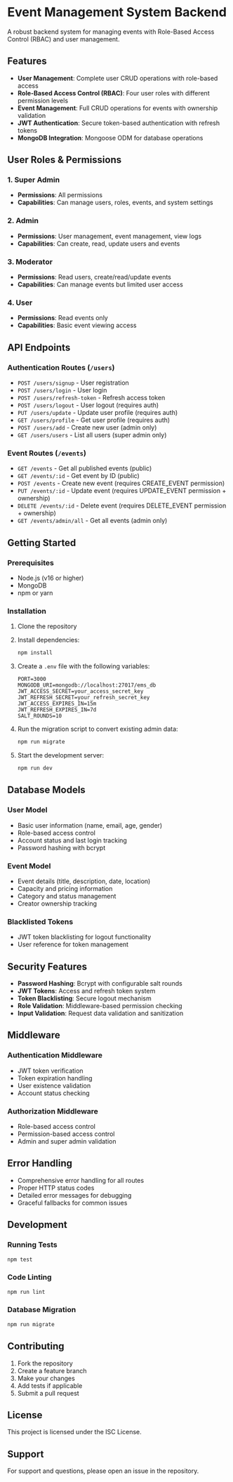 # Event Management System Backend

A robust backend system for managing events with Role-Based Access Control (RBAC) and user management.

## Features

- **User Management**: Complete user CRUD operations with role-based access
- **Role-Based Access Control (RBAC)**: Four user roles with different permission levels
- **Event Management**: Full CRUD operations for events with ownership validation
- **JWT Authentication**: Secure token-based authentication with refresh tokens
- **MongoDB Integration**: Mongoose ODM for database operations

## User Roles & Permissions

### 1. Super Admin
- **Permissions**: All permissions
- **Capabilities**: Can manage users, roles, events, and system settings

### 2. Admin
- **Permissions**: User management, event management, view logs
- **Capabilities**: Can create, read, update users and events

### 3. Moderator
- **Permissions**: Read users, create/read/update events
- **Capabilities**: Can manage events but limited user access

### 4. User
- **Permissions**: Read events only
- **Capabilities**: Basic event viewing access

## API Endpoints

### Authentication Routes (`/users`)
- `POST /users/signup` - User registration
- `POST /users/login` - User login
- `POST /users/refresh-token` - Refresh access token
- `POST /users/logout` - User logout (requires auth)
- `PUT /users/update` - Update user profile (requires auth)
- `GET /users/profile` - Get user profile (requires auth)
- `POST /users/add` - Create new user (admin only)
- `GET /users/users` - List all users (super admin only)

### Event Routes (`/events`)
- `GET /events` - Get all published events (public)
- `GET /events/:id` - Get event by ID (public)
- `POST /events` - Create new event (requires CREATE_EVENT permission)
- `PUT /events/:id` - Update event (requires UPDATE_EVENT permission + ownership)
- `DELETE /events/:id` - Delete event (requires DELETE_EVENT permission + ownership)
- `GET /events/admin/all` - Get all events (admin only)

## Getting Started

### Prerequisites
- Node.js (v16 or higher)
- MongoDB
- npm or yarn

### Installation
1. Clone the repository
2. Install dependencies:
   ```bash
   npm install
   ```

3. Create a `.env` file with the following variables:
   ```env
   PORT=3000
   MONGODB_URI=mongodb://localhost:27017/ems_db
   JWT_ACCESS_SECRET=your_access_secret_key
   JWT_REFRESH_SECRET=your_refresh_secret_key
   JWT_ACCESS_EXPIRES_IN=15m
   JWT_REFRESH_EXPIRES_IN=7d
   SALT_ROUNDS=10
   ```

4. Run the migration script to convert existing admin data:
   ```bash
   npm run migrate
   ```

5. Start the development server:
   ```bash
   npm run dev
   ```

## Database Models

### User Model
- Basic user information (name, email, age, gender)
- Role-based access control
- Account status and last login tracking
- Password hashing with bcrypt

### Event Model
- Event details (title, description, date, location)
- Capacity and pricing information
- Category and status management
- Creator ownership tracking

### Blacklisted Tokens
- JWT token blacklisting for logout functionality
- User reference for token management

## Security Features

- **Password Hashing**: Bcrypt with configurable salt rounds
- **JWT Tokens**: Access and refresh token system
- **Token Blacklisting**: Secure logout mechanism
- **Role Validation**: Middleware-based permission checking
- **Input Validation**: Request data validation and sanitization

## Middleware

### Authentication Middleware
- JWT token verification
- Token expiration handling
- User existence validation
- Account status checking

### Authorization Middleware
- Role-based access control
- Permission-based access control
- Admin and super admin validation

## Error Handling

- Comprehensive error handling for all routes
- Proper HTTP status codes
- Detailed error messages for debugging
- Graceful fallbacks for common issues

## Development

### Running Tests
```bash
npm test
```

### Code Linting
```bash
npm run lint
```

### Database Migration
```bash
npm run migrate
```

## Contributing

1. Fork the repository
2. Create a feature branch
3. Make your changes
4. Add tests if applicable
5. Submit a pull request

## License

This project is licensed under the ISC License.

## Support

For support and questions, please open an issue in the repository.
